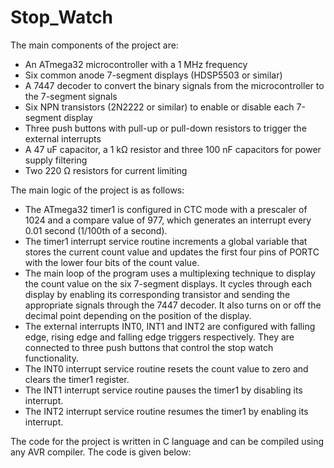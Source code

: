 # Stop_Watch

The main components of the project are:

- An ATmega32 microcontroller with a 1 MHz frequency
- Six common anode 7-segment displays (HDSP5503 or similar)
- A 7447 decoder to convert the binary signals from the microcontroller to the 7-segment signals
- Six NPN transistors (2N2222 or similar) to enable or disable each 7-segment display
- Three push buttons with pull-up or pull-down resistors to trigger the external interrupts
- A 47 uF capacitor, a 1 kΩ resistor and three 100 nF capacitors for power supply filtering
- Two 220 Ω resistors for current limiting

The main logic of the project is as follows:

- The ATmega32 timer1 is configured in CTC mode with a prescaler of 1024 and a compare value of 977, which generates an interrupt every 0.01 second (1/100th of a second).
- The timer1 interrupt service routine increments a global variable that stores the current count value and updates the first four pins of PORTC with the lower four bits of the count value.
- The main loop of the program uses a multiplexing technique to display the count value on the six 7-segment displays. It cycles through each display by enabling its corresponding transistor and sending the appropriate signals through the 7447 decoder. It also turns on or off the decimal point depending on the position of the display.
- The external interrupts INT0, INT1 and INT2 are configured with falling edge, rising edge and falling edge triggers respectively. They are connected to three push buttons that control the stop watch functionality.
- The INT0 interrupt service routine resets the count value to zero and clears the timer1 register.
- The INT1 interrupt service routine pauses the timer1 by disabling its interrupt.
- The INT2 interrupt service routine resumes the timer1 by enabling its interrupt.

The code for the project is written in C language and can be compiled using any AVR compiler. The code is given below:
